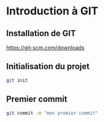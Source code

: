 # Introduction à GIT

## Installation de GIT

https://git-scm.com/downloads

## Initialisation du projet

```bash
git init
```

## Premier commit

```bash
git commit -m "mon premier commit"
```
